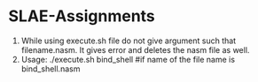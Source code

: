 # SLAE-Assignments
1. While using execute.sh file do not give argument such that filename.nasm. It gives error and deletes the nasm file as well.
2. Usage: ./execute.sh bind_shell   #if name of the file name is bind_shell.nasm
